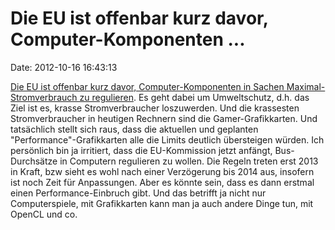 Die EU ist offenbar kurz davor, Computer-Komponenten \...
=========================================================

Date: 2012-10-16 16:43:13

[Die EU ist offenbar kurz davor, Computer-Komponenten in Sachen
Maximal-Stromverbrauch zu
regulieren](http://www.nordichardware.com/news/71-graphics/46718-eu-cripples-future-graphics-cards-exclusive-.html).
Es geht dabei um Umweltschutz, d.h. das Ziel ist es, krasse
Stromverbraucher loszuwerden. Und die krassesten Stromverbraucher in
heutigen Rechnern sind die Gamer-Grafikkarten. Und tatsächlich stellt
sich raus, dass die aktuellen und geplanten \"Performance\"-Grafikkarten
alle die Limits deutlich übersteigen würden. Ich persönlich bin ja
irritiert, dass die EU-Kommission jetzt anfängt, Bus-Durchsätze in
Computern regulieren zu wollen. Die Regeln treten erst 2013 in Kraft,
bzw sieht es wohl nach einer Verzögerung bis 2014 aus, insofern ist noch
Zeit für Anpassungen. Aber es könnte sein, dass es dann erstmal einen
Performance-Einbruch gibt. Und das betrifft ja nicht nur Computerspiele,
mit Grafikkarten kann man ja auch andere Dinge tun, mit OpenCL und co.
